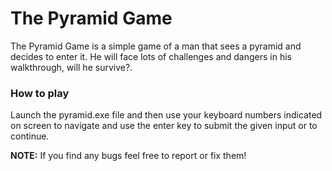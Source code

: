# The Pyramid Game

The Pyramid Game is a simple game of a man that sees a pyramid and decides to enter it. He will face lots of challenges and dangers in his walkthrough, will he survive?.

### How to play

Launch the pyramid.exe file and then use your keyboard numbers indicated on screen to navigate and use the enter key to submit the given input or to continue.

**NOTE:** If you find any bugs feel free to report or fix them!